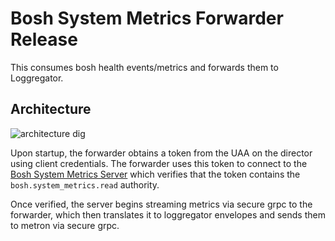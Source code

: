 # Bosh System Metrics Forwarder Release

This consumes bosh health events/metrics and forwards them to Loggregator.

## Architecture

![architecture dig][diagram]

Upon startup, the forwarder obtains a token from the UAA on the director using client credentials. The forwarder uses this token to connect to the [Bosh System Metrics Server][server] which verifies that the token contains the `bosh.system_metrics.read` authority. 

Once verified, the server begins streaming metrics via secure grpc to the forwarder, which then translates it to loggregator envelopes and sends them to metron via secure grpc. 

[server]: https://github.com/pivotal-cf/bosh-system-metrics-server-release
[diagram]: https://docs.google.com/a/pivotal.io/drawings/d/1l1iAQaBc6SHIpWb3x-lI9p4JVIZN_3ErepbAohqnaPw/pub?w=1192&h=719
